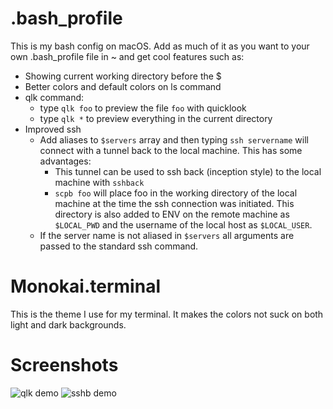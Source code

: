 # .bash_profile
This is my bash config on macOS. Add as much of it as you want to your own .bash_profile file in ~ and get cool features such as:
* Showing current working directory before the $
* Better colors and default colors on ls command
* qlk command:
  * type `qlk foo` to preview the file `foo` with quicklook
  * type `qlk *` to preview everything in the current directory
* Improved ssh
  * Add aliases to `$servers` array and then typing `ssh servername` will connect with a tunnel back to the local machine. This has some advantages:
    * This tunnel can be used to ssh back (inception style) to the local machine with `sshback`
    * `scpb foo` will place foo in the working directory of the local machine at the time the ssh connection was initiated. This directory is also added to ENV on the remote machine as `$LOCAL_PWD` and the username of the local host as `$LOCAL_USER`.
  * If the server name is not aliased in `$servers` all arguments are passed to the standard ssh command.
# Monokai.terminal
This is the theme I use for my terminal. It makes the colors not suck on both light and dark backgrounds.

# Screenshots

![qlk demo](https://github.com/amoose136/bash-config/raw/master/images/sceen.png "qlk demo")
![sshb demo](https://github.com/amoose136/bash-config/raw/master/images/screen2.png "sshb demo")
  
